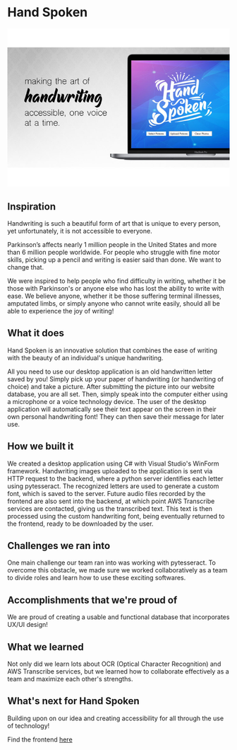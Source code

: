# Hand Spoken
![](gallery.jpg)

## Inspiration
Handwriting is such a beautiful form of art that is unique to every person, yet unfortunately, it is not accessible to everyone.

Parkinson’s affects nearly 1 million people in the United States and more than 6 million people worldwide. For people who struggle with fine motor skills, picking up a pencil and writing is easier said than done. We want to change that.

We were inspired to help people who find difficulty in writing, whether it be those with Parkinson's or anyone else who has lost the ability to write with ease. We believe anyone, whether it be those suffering terminal illnesses, amputated limbs, or simply anyone who cannot write easily, should all be able to experience the joy of writing!

## What it does
Hand Spoken is an innovative solution that combines the ease of writing with the beauty of an individual's unique handwriting.

All you need to use our desktop application is an old handwritten letter saved by you! Simply pick up your paper of handwriting (or handwriting of choice) and take a picture. After submitting the picture into our website database, you are all set. Then, simply speak into the computer either using a microphone or a voice technology device. The user of the desktop application will automatically see their text appear on the screen in their own personal handwriting font! They can then save their message for later use.

## How we built it
We created a desktop application using C# with Visual Studio's WinForm framework. Handwriting images uploaded to the application is sent via HTTP request to the backend, where a python server identifies each letter using pytesseract. The recognized letters are used to generate a custom font, which is saved to the server. Future audio files recorded by the frontend are also sent into the backend, at which point AWS Transcribe services are contacted, giving us the transcribed text. This text is then processed using the custom handwriting font, being eventually returned to the frontend, ready to be downloaded by the user.

## Challenges we ran into
One main challenge our team ran into was working with pytesseract. To overcome this obstacle, we made sure we worked collaboratively as a team to divide roles and learn how to use these exciting softwares.

## Accomplishments that we're proud of
We are proud of creating a usable and functional database that incorporates UX/UI design!

## What we learned
Not only did we learn lots about OCR (Optical Character Recognition) and AWS Transcribe services, but we learned how to collaborate effectively as a team and maximize each other's strengths.

## What's next for Hand Spoken
Building upon on our idea and creating accessibility for all through the use of technology!


Find the frontend [here](https://github.com/alexz429/hand-spoken-cs)
